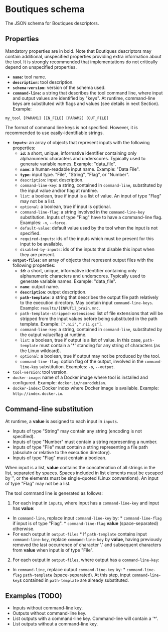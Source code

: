 # Boutiques schema

The JSON schema for Boutiques descriptors.

## Properties

Mandatory properties are in bold. Note that Boutiques descriptors may contain additional, unspecified properties providing extra information about the tool. It is strongly recommended that implementations do not critically depend on unspecified properties.

* **`name`:** tool name.
* **`description`:** tool description.
* **`schema-version`:** version of the schema used.
* **`command-line`:** a string that describes the tool command line, where input and output values are identified by "keys". At runtime, command-line keys are substituted with flags and values (see details in next Section). Example:
```
my_tool [PARAM1] [IN_FILE] [PARAM2] [OUT_FILE]
```
The format of command line keys is not specified. However, it is recommended to use easily-identifiable strings.
* **`inputs`:** an array of objects that represent inputs with the following properties:
  * **`id`:** a short, unique, informative identifier containing only alphanumeric characters and underscores. Typically used to generate variable names. Example: "data_file".
  * **`name`:** a human-readable input name. Example: "Data File".
  * **`type`:** input type. "File", "String", "Flag", or "Number". 
  * `description`: input description.
  * `command-line-key`: a string, contained in `command-line`, substituted by the input value and/or flag at runtime. 
  * `list`: a boolean, true if input is a list of value. An input of type "Flag" may not be a list.
  * `optional`: a boolean, true if input is optional.
  * `command-line-flag`: a string involved in the `command-line-key` substitution. Inputs of type \"Flag\" have to have a command-line flag. Examples: ```-v```, ```--force```.
  * `default-value`: default value used by the tool when the input is not specified.
  * `required-inputs`: ids of the inputs which must be present for this input to be available.
  * `disabled-by-inputs`: ids of the inputs that disable this input when they are present.
* **`output-files`**: an array of objects that represent output files with the following properties:
  * **`id`:** a short, unique, informative identifier containing only alphanumeric characters and underscores. Typically used to generate variable names. Example: "data_file".
  * **`name`**: output name.
  * **`description`**: output description.
  * **`path-template`**: a string that describes the output file path relatively to the execution directory. May contain input `command-line-keys`. Example: ```results/[INPUT1]_brain.mnc```.
  * `path-template-stripped-extensions`: list of file extensions that will be stripped from the input values before being substituted in the path template. Example: ```[".nii",".nii.gz"]```.
  * `command-line-key`: a string, contained in `command-line`, substituted by the output value/flag at runtime. 
  * `list`: a boolean, true if output is a list of value. In this case, `path-template` must contain a '*' standing for any string of characters (as the Linux wildcard). 
  * `optional`: a boolean, true if output may not be produced by the tool.
  * `command-line-flag`: option flag of the output, involved in the `command-line-key` substitution. Examples: ```-o```, ```--output```.
* `tool-version`: tool version.
* `docker-image`: name of a Docker image where tool is installed and configured. Example: ```docker.io/neurodebian```.
* `docker-index`: Docker index where Docker image is available. Example: ```http://index.docker.io```.

## Command-line substitution

At runtime, a __value__ is assigned to each input in ```inputs```.

* Inputs of type "String" may contain any string (encoding is not specified).
* Inputs of type "Number" must contain a string representing a number.
* Inputs of type "File" must contain a string representing a file path (absolute or relative to the execution directory). 
* Inputs of type "Flag" must contain a boolean.

When input is a list, __value__ contains the concatenation of all strings in the list, separated by spaces. Spaces included in list elements must be escaped by '\', or the elements must be single-quoted (Linux conventions).  An input of type "Flag" may not be a list. 

The tool command line is generated as follows:

1. For each input in ```inputs```, where input has a ```command-line-key``` and input has __value__:
  * In ```command-line```, replace input ```command-line-key``` by:
         * ```command-line-flag``` if input is of type "Flag".
         * ```command-line-flag``` __value__ (space-separated) otherwise.  
  * For each output in ```output-files```
         * If ```path-template``` contains input ```command-line-key```, replace ```command-line-key``` by __value__, having previously removed the last occurrence of character '.' and subsequent characters from __value__ when input is of type "File".
2. For each output in ```output-files```, where output has a ```command-line-key```:
  * In ```command-line```, replace output ```command-line-key``` by:
         * ```command-line-flag``` ```path-template``` (space-separated). At this step, input ```command-line-key```s contained in ```path-template``` are already substituted.

## Examples (TODO)

* Inputs without command-line key.
* Outputs without command-line key.
* List outputs with a command-line key. Command-line will contain a '*'.
* List outputs without a command-line key. 
